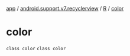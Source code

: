 [app](../../../index.md) / [android.support.v7.recyclerview](../../index.md) / [R](../index.md) / [color](.)

# color

`class color`
`class color`